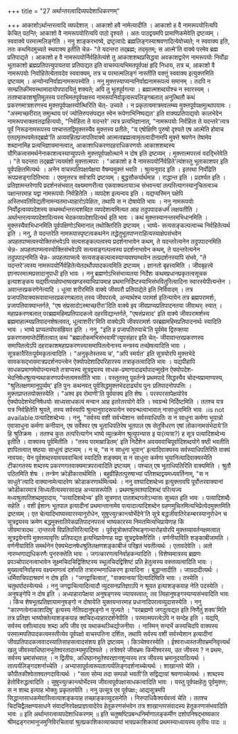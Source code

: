 +++
title = "27 अर्थान्तरत्वादिव्यपदेशाधिकरणम्"

+++
आकाशोऽर्थान्तरत्वादि व्यपदेशात् । आकाशो हवै नामेत्यादीति । आकाशो ह वै नामरूपयोरित्यपि केचित् पठन्ति; आकाशो वै नामरूपयोरित्यपि पाठो दृश्यते । अतः पाठद्वयमपि प्रामाणिकमेवेति द्रष्टव्यम् । स्ववाक्ये परमात्मलिङ्गेति । ननु शाङ्करभाष्ये, द्रष्टृत्वादेः ब्रह्मलिङ्गस्याश्रवणादित्येवोच्यते; न स्ववाक्य इति, ततः कथमिदमुच्यते स्थवाक्य इतीति चेन्न- "ते यदन्तरा तद्ब्रह्म; तदमृतम्; स आत्मे'ति वाक्ये परमेव ब्रह्म प्रतिपाद्यते । आकाशो ह वै नामरूपयोर्निर्वहितेत्यंशे तु आकाशशब्दप्रसिद्धया अवकाशद्वारेण नामरूपयोः निर्वोढा भूताकाशो ब्रह्मप्रतिपत्त्युपायतया प्रतिपाद्यत इति वाचस्पत्यभिमतपूर्वपक्षं हृदि निधाय, तत्र च, आकाशो वै नामरूपयोः निर्वाहितेत्येतावदेव स्ववाक्यम्, तत्र च परमात्मलिङ्गं नास्तीति वक्त्तुं स्ववाक्य इत्युक्त्तमिति द्रष्टव्यम् । अन्योन्यनिर्वाह्यनामरूपस्येति । ननु मुक्त्तस्याप्यन्यनिर्वाह्यनामरूपत्वं समानम् । तदपि न साम्प्रतिकीमवस्थामादायोपपादयितुं शक्यते; अपि तु भूतपूर्वगत्या । ब्रह्मात्मशब्दयोश्च न स्वारस्यम् । ततश्चाकाशश्रुतिमूलस्य पराभिमतपूर्वपक्षस्य नामरूपनिवोढृत्वरूपलिङ्गबलात् अनुत्थितौ कथं प्रकरणमात्रशरणस्य मुक्त्तपूर्वपक्षस्योत्थिरिति चेत्- उच्यते । न प्रकृतत्वमात्रमवलम्ब्य मुक्त्तपूर्वपक्षमुत्थापयामः । "अस्माच्छरीरात् समुत्थाय परं ज्योतिरुपसंपद्यत स्वेन रूपेणाभिनिष्पद्यत' इति वाक्यप्रतिपाद्ययोः कालभेदेन नामरूपभाक्तवतद्राहित्ययोः, "निर्वहिता ते यदन्तरे' त्यत्र प्रत्यभिज्ञानात्, "नामरूपयोः निर्वहिता ते यदन्तरे'त्यत्र पूर्वं निरूढनामरूपस्य पश्चात्ततद्विमुक्त्तस्यैव मुक्त्तस्य प्रतीतेः, "य एषोक्षिणि पुरुषो दृश्यते एष आत्मेति होवाच एतदमृतभयमेतद्ब्रह्मे'ति अव्यवहितप्रजापतिवाक्ये आत्मत्वब्रह्मत्वामृतत्वादीनामपि मुक्त्ते श्रवणेन तेषामेव शब्दानामिह प्रत्यभिज्ञायमानत्वात्, आकाशाधिकरणदहराधिकरणयोः आकाशशब्दस्य यौगिकत्वसमर्थनेनाकाशत्वस्याप्युपपत्तेः मुक्त्तपूर्वपक्षोत्थाने न दोष इति द्रष्टव्यम् । मुक्त्तात्मपरत्वं वदद्भिरेवेति । "ते यदन्तरा तद्ब्रह्मे'त्ययमंशो मुक्त्तात्मपरः । "आकाशो ह वै नामरूपयोर्निर्वहिते'त्यंशस्तु भूताकाशपर इति पूर्वपक्षितमित्यर्थः । अनेन वाचस्पतिपक्षापेक्षया वैषम्यमुक्त्तं भवति । श्रुत्यनुवाद इति । इतरथा निर्वोढेति रूपप्रसङ्गादितिभावः । एवमुत्तरत्र सर्वत्रापि द्रष्टव्यम् । बुद्धसौकर्यार्थमाह । राद्धान्त इति । प्रदर्श्यत इति । प्रतिज्ञामन्तरेणापि प्रदर्शनसंभवात् वक्ष्यमाणरीत्या एकवाक्यतायाञ्च संभवन्त्यां तत्परित्यागस्यानुचितत्वञ्च पक्षान्तरमाह यद्वा नामरूपयोः निर्वहितेति । व्यपदेश इत्यन्वय इति । यद्यप्यस्मिन् पक्षेपि अस्तिभवतिविद्यतीनामन्यतमाध्याहारोऽपेक्षितः, तथापि स न दोषायेति भावः । ननु नामरूपयोः निर्वोढृत्वव्यपदेशस्य कथमर्थान्तरत्वशब्दित व्यपदेशत्वमित्यत आह तदुपपादकधर्मं लक्षयतीति । अर्थान्तरत्वव्यपदेशादित्यस्य भेदकव्यपदेशादित्यर्थ इति भावः । कथं मुक्त्तस्यानन्तरमभिधानमिति । मुक्त्तस्यैवाभिधानमिति पूर्वपक्षिणोऽभिमानात् तथोक्तिरिति द्रष्टव्यम् । भाष्ये- सत्यसङ्कल्पत्वाच्च निर्वहितेत्यर्थ इति । ननु, ते यदन्तरेति नामरूपास्पृष्टत्वकथनेन तद्धेतुभूतपाप्नराहित्यस्याक्षेपसंभवेन अपहतपाप्मत्वस्योक्तिसंभवेऽपि सत्यसङ्कल्पत्वस्य प्रदर्शनाभावेन कथम्, ते यदन्तरेत्यनेन तदुपपादनमिति चेन्न- अपहतपाप्मत्वस्योक्तिसंभवेऽपि सत्यसङ्गल्पत्वस्य प्रदर्शनाभावेन कथम्, ते यदन्तरेत्यनेन तदुपपादनमिति चेन्न- अपहतपाप्मत्वे सत्यसङ्कल्पत्वस्याप्यवश्यम्भावेन तत्प्रदर्शनस्यापि संभवे, "ते यदन्तरे'त्यस्य नामरूपयोर्निर्वहितेत्येतदर्थोपपादकत्वमिति द्रष्टव्यम् । ज्ञानतो बृहत्त्वमिति । जीवबृहत्त्वे ज्ञानपरमात्मप्रसादानुपाधी इति भावः । ननु ब्रह्मणोऽभिसंभाव्यतया निर्देशः कथमप्रधानप्रकृतत्वसूचक इत्याशङ्कय यद्यपीत्याक्षेपभाष्यखण्डस्याभिप्रायमाह प्रथमानिर्दिष्टस्याभिसंभवितुरित्यादिना स्वारस्येपीत्यन्तेन । अवान्तरप्रकरणेनेत्यादि । धूत्वा शरीरमिति वाक्ये जीवपरौ प्रतिपाद्येते इति निर्विवादम् । तत्र प्रजापतिवाक्यरूपावान्तरप्रकरणबलात् तस्य जीवपरत्वे, अन्यार्थश्च परामर्श इतिन्यायेन तत्र ब्रह्मपरामर्शः, प्रजापतिवाक्यान्तर्गते, "एष संप्रसादोऽस्माच्छरीरा'दिति वाक्ये इव जीवप्राप्यप्रतिपादनतया जीवाथर्ः स्यात् । महाप्रकरणबलात् परब्रह्ममहिमप्रतिपादकत्वे दहरविद्यान्तर्गते, "एषसंप्रसाद' इति वाक्ये जीवपरामर्शस्य ब्रह्ममाहात्म्यप्रतिपादनशेषत्ववत्, धूत्वाशरीर'मिति वाक्येऽपि जीवपरामर्शः परब्रह्ममहिमप्रतिपादनार्थः स्यादिति भावः । भाष्ये प्राप्यतयोपसंह्रियत इति । ननु, "इति ह प्रजापतिरुवाचे'ति पूर्वमेव द्विरुक्तया प्रकरणसमाप्तेर्दर्शितत्वात् कथं "ब्रह्मलोकमभिसंभवामी'त्युपसंहार इति चेत्- जीवावान्तरप्रकरणस्य समापितत्वेऽपि दहराकाशमहाप्रकरणस्यासमापितत्वेनास्य मन्त्रस्य तच्छेषत्वादिति भावः । सूत्रकारैरितःपूर्वमकृतत्वादिति । "अनुकृतेस्तस्य च', "अपि स्मर्यत' इति सूत्रयोरपि मुक्त्तभेदे सावकसद्भावमात्रप्रदर्शनपन्त्वेन ऐक्योपदेशादिपरिहारस्य तत्राकृतत्वादिति भावः । यद्यपीहापि साधकप्रमाणमेवोपन्यस्यते तत्राप्यस्य सूत्रद्वयस्य साधक-प्रमाणादार्ढ्यापादन्मुखेन ऐक्योपदेश-भेदनिषेधश्रुत्यन्यथाकरणपर्यन्तत्वमस्तीति भावः । वस्तुतस्तु पूवर्तन्त्रे प्रथमपादे सिद्धस्यैव चोदन्यप्रामाण्यस्य, "श्रुतिलक्षणमानुपूर्व्यम्' इति पुनः कथनवत् पूर्वसिद्धमुक्त्तभेददार्ढ्याय पुनः प्रतिपादनोपपत्तिः । मुक्त्तप्राप्ततयोक्तस्येति । "अश्व इव रोमाणी'ति पूर्ववाक्य इति शेषः । परस्परसापेक्षयोरेव ऐक्योपदेशभेदनिषेधयोः साध्यसाधकत्वं मन्वान आह इतरेतरयोगे वेति । स्वग्रन्थे निर्दिष्टमिति । ततश्च यत्र यत्र निर्वहितेति श्रूयते, तस्य सर्वस्यापि श्रुत्यानुवादरूपत्वेन स्वग्रन्थत्वाभावात् नासाधुत्वमिति भावः ।is not available.पत्यादिशब्देभ्यः । ननु, "सर्वस्य वशी सर्वभ्येशानः सर्वस्याधिपतिः स न साधुना कर्मणा भूयान्नो एवासाधुना कर्मणा कनीयान्, एष सर्वेश्वर एष भूताधिपतिरेष भूतपाल एष सेतुर्विधरण एषां लोकानामसंभेदाये'ति हि श्रुतिक्रमः । ततश्च कुतः तत्परित्यागेन भाष्ये व्युत्क्रमेण श्रुत्युपन्यास इ या(त्यत्रा?) ह सूत्र पत्यादिशब्देभ्य इतीति । वाक्यस्य पूर्वमितीति । "तस्य परमाम्राडितम्' इति निर्देशेन अवयववाचिपूर्वादिशब्दयोगे षष्ठी भवतीति ज्ञापितत्वात् षष्ठयाः साधुत्वं द्रष्टव्यम् । न च, "स न साधुना भूयान्' इत्यादिवाक्यस्य सर्वस्याधिपतिरिति वाक्यं नावयवः; येन पूर्वशब्दस्यावयववाचित्वं स्यादिति शङ्क्यम् स न साधुना कर्मणा भूयानित्यादिवाक्यस्येति टीकागतस्य शब्दस्य प्रकरणगतवाक्यमात्रपरत्वादिति द्रष्टव्यम् । पश्चात् एष भूताधिपतिरिति वाक्यमिति । श्रुतौ पठितमिति शेषः । तन्त्रेण क्रोडीकारार्थमिति । बहुव्रीहितत्पुरुषाभ्यां पतिशब्दद्वयमध्यवर्तिनाम्, "स न साधुते'त्यादि वाक्यानामेत्यादरेण क्रोडाकरणार्थमित्यर्थः । ननु वश्यादिशब्देभ्य इत्युक्त्तावपि पूर्वोत्तरवाक्यानां क्रोडीकारमात्रं सिध्यतीत्यस्वरसादाह अभ्यासरूपेति । प्रथमश्रुतवश्यादिशब्दं परित्यज्य मध्यश्रुतपतिशब्दमुपादाय, "पत्यादिशब्देभ्य' इति सूत्रणात् पातशब्दगतोऽभ्यासः सूच्यत इति भावः । पत्यादिशब्दैः सहेति । वशी ईशानः भूतपाल इत्यादीनां प्रथमान्तानामेव पत्यादात्यादिशब्देन ग्रहणमुचितमित्यभिप्रेत्येदमुक्त्तमिति द्रष्टव्यम् । एत चेत्यादिभाष्यस्वारस्यानुरोधेन, सुषुप्त्युत्क्रान्त्योर्भेदेने'ति सूत्रे बद्धजीवातिरेकम्बरस्यानुरोधेन च सूत्रद्वयस्य क्रमेण बद्धमुक्त्तातिरेकप्रतिपादनपरत्वं भाष्यकारस्य निमतमित्यभिप्रायेणाह किं जीवमात्रादथर्ान्तरत्वे विप्रतिपत्तिरित्यादिना । पूर्वसूत्रोक्तपरिष्वङ्गान्वारोहयोरपि मुक्त्तव्यावर्तनक्षमत्वात् सूत्रद्वयेनापि मुक्त्तव्यावृत्तिः प्रतिपाद्यत इत्यभिप्रायेणाह यद्वा सूत्रद्वयेक्त्तैरिति । वर्णनीयाविति शङ्काबीजामति । वर्णनीयाविति समर्थनेन ऐक्यभेदानषेधश्रुतिलक्षणशङ्काबीजं परिहृतं भवतीत्यर्थः । एतावदेवेति । अतो नारम्भणाद्यधिकरणैः पुनरुक्त्तेति भावः । जगत्कारणत्वनिर्वाहकन्यादिति । विशेष्यमात्रस्य ब्रह्मणः प्रपञ्चोपादनत्वाभावेन सूक्ष्मचिदचिद्विशिष्टस्य स्थूलचिदद्विशिष्टं प्रति हेतुत्वस्य वक्त्तव्यत्वादिति भावः । मुख्यत्वनिर्वाहस्य वक्ष्यमाणत्वं दर्शयति तत्रारम्भणाधिकरण इत्यादिना । बुद्धान्तादीति । जाग्रदादीत्यर्थः । धर्मिवाचिपदाश्रवणं न दोष इति । "जगद्वाचित्वात्', "वाक्यान्वया'दित्यादिष्विति भावः । तस्येति । चतुथर्पादस्येत्यर्थः । ननु जगद्वाचित्यादित्यादौ व्युदसनप्रतिज्ञाऽपि न श्रूयत इत्याशङ्कयाह नेति पदस्येति । अनुषङ्गेपि न दोष इति । अध्याहारापेक्षया अनुषङ्गस्य ज्यायस्त्वात्; तव त्विहानुषङ्गस्याप्यसंभवादिति भावः । किंच शेषभूतप्रतिज्ञायामनुषङ्गो न दोषायेति युक्तयन्तरमाह प्रधानादिपरत्वव्युदासस्येति । ननु "कारणत्वेनाकाशादिषु' इत्यस्य नेतिपदानुषङ्गो न युज्यते । "परब्रह्मणो जगदुत्वद्यत इति निर्णेतुं शक्य'मिति तत्र प्रतिज्ञा भाष्योक्तेत्याशङ्कयाह क्वचिदध्याहारदर्शनेपीति । परमात्मपरत्वेऽपि न सन्देह इति । यद्यपि, सर्वस्य वशीत्यादयः शब्दा अपि जीव एव यथाकथञ्चिद्योजनीयाः । नास्मिन् सन्दर्भे कस्यचिदपि वाक्यस्य परमात्मपतिपादकत्वमस्तीत्येव पूर्वपक्षो वाचस्पतिना दर्शितः, तथापि सर्वस्य वशी सर्वस्येशान इत्यादीनां जीवप्रतिपादकत्ववादस्यातिसाहसत्वादसंशय इति द्रष्टव्यम् । किञ्चेश्वरस्येति । ईश्वराध्यस्तजीवभ्रमनिवृत्त्यर्थं खलु जीवस्याधिष्ठानभूतेश्वरतादात्म्यमुपदिश्यते । तत्रेश्वरे जीवभ्रमः किमीश्वरस्य, उत जीवस्य ? न प्रथमः, सर्वस्य भ्रमासंभवात् । न द्वितीयः, अधिष्ठानभूतेश्वरज्ञानशून्यस्य तत्र जीवस्य भ्रमानुदयादित्यर्थः । तात्पर्यलिङ्गदशर्नाच्चेति । अभ्यासापूर्वत्वरूपतात्पर्यलिङ्गदर्शनाच्चेत्यर्थः । शाखान्तरे चेति । कौपीतकीश्वेताश्वतगदावित्यर्थः । "सता सोम्य तदा सम्पन्नो भवती'ति सद्विद्यायां श्रवणाच्चेत्यर्थः । शाब्दस्य हेतोर्विरुद्धत्वादिति । सुषुप्त्युत्क्रान्त्योर्भेदस्य जीवत्वपूर्वपक्षासाधकत्वादिति भावः । यस्तु पूर्वपक्षहेतुः पूर्वमुक्त्तः; स न शाब्द इत्याह भोक्तुः प्रकृततयेति । ननु उत्सूत्र एव पूर्वपक्षः; आद्यसूत्रमपि सिद्धान्तसाधकमेवास्त्वित्याशङ्कयाह तच्छाङ्काव्युदसनेति । निरुपाधिकैश्वर्यवत्त्वं चेति । ततश्च चिदचिद्वैलक्षण्यसाधने संवादनिरपेक्षप्राज्ञत्वादेरेव हेतूकरणसंभवेन तत्र शाखान्तरसंवादस्य हेतूकरणासंभवादिति भावः ॥ इति अर्थान्तरत्वव्यपदेशाधिकरणम् ॥ इति चतुष्षष्टिप्रबन्धनिर्माणालङ्कर्मीण दशोपनिषद्भाष्यकार श्रीमद्रङ्गरामानुजमुनिविरचितायां श्रुतप्रकाशिकाव्याख्यायां भावप्रकाशिकायां प्रथमस्याध्यायस्य तृतीयः पादः ॥